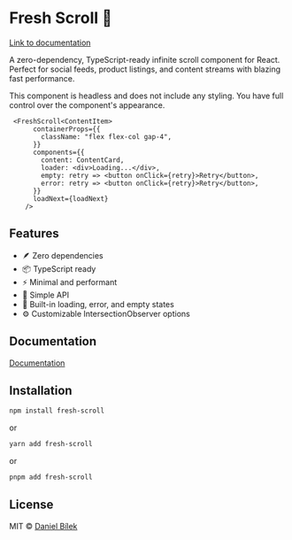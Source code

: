 # Fresh Scroll 🚀

[Link to documentation](https://docs.danielbilek.com/fresh-scroll)

A zero-dependency, TypeScript-ready infinite scroll component for React. Perfect for social feeds, product listings, and content streams with blazing fast performance.

This component is headless and does not include any styling. You have full control over the component's appearance.

```tsx
 <FreshScroll<ContentItem>
      containerProps={{
        className: "flex flex-col gap-4",
      }}
      components={{
        content: ContentCard,
        loader: <div>Loading...</div>,
        empty: retry => <button onClick={retry}>Retry</button>,
        error: retry => <button onClick={retry}>Retry</button>,
      }}
      loadNext={loadNext}
    />
```

## Features

- 🪶 Zero dependencies
- 📦 TypeScript ready
- ⚡️ Minimal and performant
- 🎯 Simple API
- 🔄 Built-in loading, error, and empty states
- ⚙️ Customizable IntersectionObserver options

## Documentation

[Documentation](https://danielbilek.com/fresh-scroll)

## Installation

```bash
npm install fresh-scroll
```

or

```bash
yarn add fresh-scroll
```

or

```bash
pnpm add fresh-scroll
```
## License

MIT © [Daniel Bílek](https://danielbilek.com)

